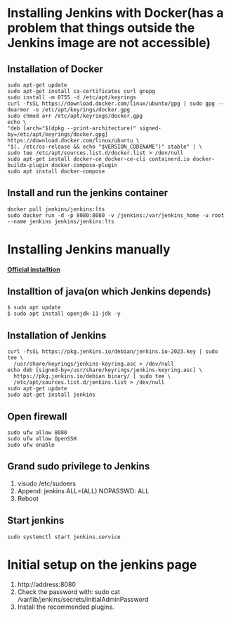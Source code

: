 # Installing Jenkins with Docker(has a problem that things outside the Jenkins image are not accessible)
## Installation of Docker
~~~
sudo apt-get update
sudo apt-get install ca-certificates curl gnupg
sudo install -m 0755 -d /etc/apt/keyrings
curl -fsSL https://download.docker.com/linux/ubuntu/gpg | sudo gpg --dearmor -o /etc/apt/keyrings/docker.gpg
sudo chmod a+r /etc/apt/keyrings/docker.gpg
echo \
"deb [arch="$(dpkg --print-architecture)" signed-by=/etc/apt/keyrings/docker.gpg] https://download.docker.com/linux/ubuntu \
"$(. /etc/os-release && echo "$VERSION_CODENAME")" stable" | \
sudo tee /etc/apt/sources.list.d/docker.list > /dev/null
sudo apt-get install docker-ce docker-ce-cli containerd.io docker-buildx-plugin docker-compose-plugin
sudo apt install docker-compose
~~~

## Install and run the jenkins container
~~~
docker pull jenkins/jenkins:lts
sudo docker run -d -p 8080:8080 -v /jenkins:/var/jenkins_home -u root --name jenkins jenkins/jenkins:lts
~~~

# Installing Jenkins manually
#### [Official installtion](https://www.jenkins.io/doc/book/installing/linux/)
## Installtion of java(on which Jenkins depends)
~~~
$ sudo apt update
$ sudo apt install openjdk-11-jdk -y
~~~
## Installation of Jenkins
~~~
curl -fsSL https://pkg.jenkins.io/debian/jenkins.io-2023.key | sudo tee \
  /usr/share/keyrings/jenkins-keyring.asc > /dev/null
echo deb [signed-by=/usr/share/keyrings/jenkins-keyring.asc] \
  https://pkg.jenkins.io/debian binary/ | sudo tee \
  /etc/apt/sources.list.d/jenkins.list > /dev/null
sudo apt-get update
sudo apt-get install jenkins
~~~
## Open firewall
~~~
sudo ufw allow 8080
sudo ufw allow OpenSSH
sudo ufw enable
~~~
## Grand sudo privilege to Jenkins
1. visudo /etc/sudoers
2. Append: jenkins ALL=(ALL) NOPASSWD: ALL
3. Reboot
## Start jenkins
~~~
sudo systemctl start jenkins.service
~~~

# Initial setup on the jenkins page
1. http://address:8080
2. Check the password with: sudo cat /var/lib/jenkins/secrets/initialAdminPassword
3. Install the recommended plugins.
